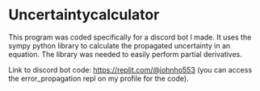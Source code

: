 # Uncertaintycalculator

This program was coded specifically for a discord bot I made. It uses the sympy python library to calculate the propagated uncertainty
in an equation. The library was needed to easily perform partial derivatives.

Link to discord bot code: https://replit.com/@johnho553 (you can access the error_propagation repl on my profile for the code).
